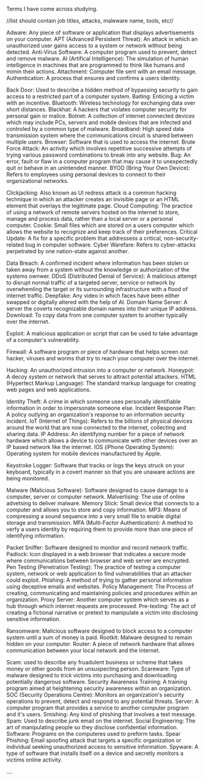 Terms I have come across studying.

//list should contain job titles, attacks, maleware name, tools, etc//

Adware: Any piece of software or application that displays advertisements on your computer.
APT (Advanced Persistent Threat): An attack in which an unauthorized user gains access to a system or network without being detected.
Anti-Virus Software: A computer program used to prevent, detect and remove malware.
AI (Artifical Intelligence): The simulation of human intelligence in machines that are programmed to think like humans and mimin their actions.
Attachment: Computer file sent with an email message.
Authentication: A process that ensures and confirms a users identity.

Back Door: Used to describe a hidden method of bypassing security to gain access to a restricted part of a computer system.
Baiting: Enticing a victim with an incentive.
Bluetooth: Wireless technology for exchanging data over short distances.
Blackhat: A hackers that violates computer security for personal gain or malice.
Botnet: A collection of internet connected devices which may include PCs, servers and mobile devices that are infected and controled by a common type of malware.
Broadband: High speed data transmission system where the communications circuit is shared between multiple users.
Browser: Software that is used to access the internet.
Brute Force Attack: An activity which involves repetitive successive attempts of trying various password combinations to break into any website.
Bug: An error, fault or flaw in a computer program that may cause it to unexpectedly quit or behave in an unintended manner.
BYOD (Bring Your Own Device): Refers to employees using personal devices to connect to their organizational networks.

Clickjacking: Also known as UI redress attack is a common hacking technique in which an attacker creates an invisible page or an HTML element that overlays the legitimate page.
Cloud Computing: The practice of using a network of remote servers hosted on the internet to store, manage and process data, rather than a local server or a personal computer.
Cookie: Small files which are stored on a users computer which allows the website to recognize and keep track of their preferences.
Critical Update: A fix for a specific problem that addressess a critical, non-security-related bug in computer software.
Cyber Warefare: Refers to cyber-attacks perpetrated by one nation-state against another.

Data Breach: A confirmed incident where information has been stolen or taken away from a system without the knowledge or authorization of the systems ownwer.
DDoS (Distributed Denial of Service): A malicious attempt to disrupt normal traffic of a targeted server, service or network by overwhemling the target or its surrounding infrastructure with a flood of internet traffic.
Deepfake: Any video in which faces have been either swapped or digitally altered with the help of AI.
Domain Name Server: A server the coverts recognizable domain names into their unique IP address.
Download: To copy data from one computer system to another typically over the internet.

Exploit: A malicious application or script that can be used to take advantage of a computer's vulnerability.

Firewall: A software program or piece of hardware that helps screen out hacker, viruses and worms that try to reach your computer over the internet.

Hacking: An unauthorized intrusion into a computer or network.
Honeypot: A decoy system or network that serves to attract potential attackers.
HTML (Hypertect Markup Language): The standard markup language for creating web pages and web applications.

Identity Theft: A crime in which someone uses personally identifiable information in order to impersonate someone else.
Incident Response Plan: A policy outlying an organization's response to an information security incident.
IoT (Internet of Things): Refers to the billions of physical devices around the world that are now connected to the internet, collecting and sharing data.
IP Address: An identifying number for a piece of network hardware which allows a device to communicate with other devices over an IP based network like the internet. 
IOS (iPhone Operating System): Operating system for mobile devices manufactured by Apple. 

Keystroke Logger: Software that tracks or logs the keys struck on your keyboard, typically in a covert manner so that you are unaware actions are being monitored.

Malware (Malicious Software): Software designed to cause damage to a computer, server or computer network. 
Malvertising: The use of online advetsing to deliver malware.
Memory Stick: Small device that connects to a computer and allows you to store and copy information.
MP3: Means of compressing a sound sequence into a very small file to enable digital storage and transmission.
MFA (Multi-Factor Authentication): A method to verfy a users identity by requiring them to provide more than one piece of identifying information. 

Packet Sniffer: Software designed to monitor and record network traffic.
Padlock: Icon displayed in a web browser that indicates a secure mode where communications between browser and web server are encrypted.
Pen Testing (Penetration Testing): The practice of testing a computer system, network or web application to find vulnerabilities that an attacker could exploit.
Phishing: A method of trying to gather personal information using deceptive emails and websites.
Policy Management: The Process of creating, communicating and maintaining policies and procedures within an organization.
Proxy Server: Another computer system which serves as a hub through which internet requests are processed.
Pre-texting: The act of creating a fictional narrative or pretext to manipulate a victim into disclosing sensitive information.

Ransomware: Malicious software designed to block access to a computer system until a sum of money is paid.
Rootkit: Malware designed to remain hidden on your computer.
Router: A piece of network hardware that allows communication between your local network and the internet.

Scam: used to describe any fruadulent business or scheme that takes money or other goods from an unsuspecting person.
Scareware: Type of malware designed to trick victims into purchasing and downloading potentially dangerous software.
Security Awareness Training: A training program aimed at heightening security awareness within an organization.
SOC (Security Operations Centre): Monitors an organization's security operations to prevent, detect and respond to any potential threats.
Server: A computer program that provides a service to another computer program and it's users.
Smishing: Any kind of phishing that involves a text message.
Spam: Used to describe junk email on the internet.
Social Engineering: The art of manipulating people so they disclose confidential information.
Software: Programs on the computeres used to preform tasks.
Spear Phishing: Email spoofing attack that targets a specific organization or individual seeking unauthorized access to sensitive information.
Spyware: A type of software that installs itself on a device and secretly monitors a victims online activity.







....
